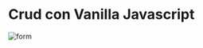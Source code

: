 # Crud con Vanilla Javascript

![form](https://user-images.githubusercontent.com/70117105/107823628-db633f00-6d5e-11eb-8556-1a54bab69c97.png)
